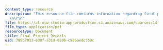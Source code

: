 ```yaml
---
content_type: resource
description: "This resource file contains information regarding final project details.\r\
  \n\r\n"
file: https://ol-ocw-studio-app-production.s3.amazonaws.com/courses/14-11-insights-from-game-theory-into-social-behavior-fall-2013/785b7013038fa31d860bc9e6aedc360c_MIT14_11F13_Final_Pro_Details.pdf
file_type: application/pdf
resourcetype: Document
title: Final Project Details
uid: 785b7013-038f-a31d-860b-c9e6aedc360c
---
```


